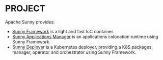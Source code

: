 # PROJECT

Apache Sunny provides:

* [Sunny Framework](https://github.com/apache/sunny-framework) is a light and fast IoC container.
* [Sunny Applications Manager](https://gitbub.com/apache/sunny-applications-manager) is an applications colocation runtime using Sunny Framework.
* [Sunny Deployer](https://github.com/apache/sunny-deployer) is a Kubernetes deployer, providing a K8S packages manager, operator and orchestrator using Sunny Framework.
